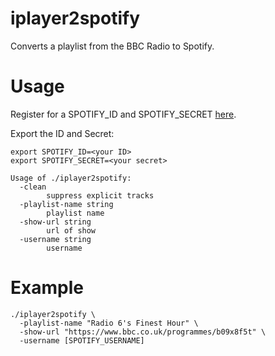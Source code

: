 # iplayer2spotify

Converts a playlist from the BBC Radio to Spotify.

# Usage

Register for a SPOTIFY_ID and SPOTIFY_SECRET
[here](https://developer.spotify.com/my-applications/).

Export the ID and Secret:
```
export SPOTIFY_ID=<your ID>
export SPOTIFY_SECRET=<your secret>
```

```
Usage of ./iplayer2spotify:
  -clean
    	suppress explicit tracks
  -playlist-name string
    	playlist name
  -show-url string
    	url of show
  -username string
    	username
```

# Example

```
./iplayer2spotify \
  -playlist-name "Radio 6's Finest Hour" \
  -show-url "https://www.bbc.co.uk/programmes/b09x8f5t" \
  -username [SPOTIFY_USERNAME]
```

